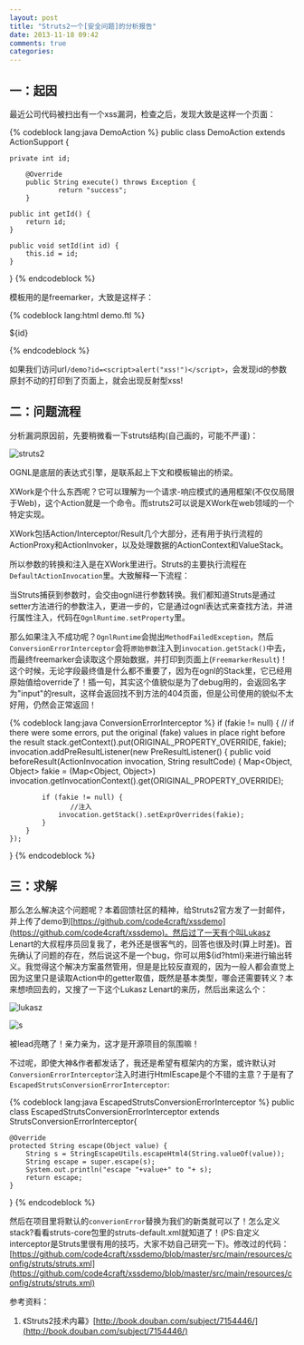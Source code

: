 ```yaml
---
layout: post
title: "Struts2一个[安全问题]的分析报告"
date: 2013-11-18 09:42
comments: true
categories: 
---
```


## 一：起因

最近公司代码被扫出有一个xss漏洞，检查之后，发现大致是这样一个页面：

{% codeblock lang:java DemoAction %}
public class DemoAction extends ActionSupport {

    private int id;

        @Override
        public String execute() throws Exception {
                return "success";
        }

    public int getId() {
        return id;
    }

    public void setId(int id) {
        this.id = id;
    }
}
{% endcodeblock %}

<!--more-->

模板用的是freemarker，大致是这样子：

{% codeblock lang:html demo.ftl %}
<html class="G_N">
<head>


</head>
<body id="top">

${id}
</body>
</html>
{% endcodeblock %}

如果我们访问url`/demo?id=<script>alert("xss!")</script>`，会发现id的参数原封不动的打印到了页面上，就会出现反射型xss!

## 二：问题流程

分析漏洞原因前，先要稍微看一下struts结构(自己画的，可能不严谨)：

![struts2][1]

OGNL是底层的表达式引擎，是联系起上下文和模板输出的桥梁。

XWork是个什么东西呢？它可以理解为一个请求-响应模式的通用框架(不仅仅局限于Web)，这个Action就是一个命令。而struts2可以说是XWork在web领域的一个特定实现。

XWork包括Action/Interceptor/Result几个大部分，还有用于执行流程的ActionProxy和ActionInvoker，以及处理数据的ActionContext和ValueStack。

所以参数的转换和注入是在XWork里进行。Struts的主要执行流程在`DefaultActionInvocation`里。大致解释一下流程：

当Struts捕获到参数时，会交由ognl进行参数转换。我们都知道Struts是通过setter方法进行的参数注入，更进一步的，它是通过ognl表达式来查找方法，并进行属性注入，代码在`OgnlRuntime.setProperty`里。

那么如果注入不成功呢？`OgnlRuntime`会抛出`MethodFailedException`，然后`ConversionErrorInterceptor`会将`原始参数`注入到`invocation.getStack()`中去，而最终freemarker会读取这个原始数据，并打印到页面上(`FreemarkerResult`)！这个时候，无论字段最终值是什么都不重要了，因为在ognl的Stack里，它已经用原始值给override了！插一句，其实这个值貌似是为了debug用的，会返回名字为"input"的result，这样会返回找不到方法的404页面，但是公司使用的貌似不太好用，仍然会正常返回！

{% codeblock lang:java ConversionErrorInterceptor %}
if (fakie != null) {
    // if there were some errors, put the original (fake) values in place right before the result
    stack.getContext().put(ORIGINAL_PROPERTY_OVERRIDE, fakie);
    invocation.addPreResultListener(new PreResultListener() {
        public void beforeResult(ActionInvocation invocation, String resultCode) {
            Map<Object, Object> fakie = (Map<Object, Object>) invocation.getInvocationContext().get(ORIGINAL_PROPERTY_OVERRIDE);

            if (fakie != null) {
            	   //注入
                invocation.getStack().setExprOverrides(fakie);
            }
        }
    });
}
{% endcodeblock %}

## 三：求解

那么怎么解决这个问题呢？本着回馈社区的精神，给Struts2官方发了一封邮件，并上传了demo到[https://github.com/code4craft/xssdemo](https://github.com/code4craft/xssdemo)。然后过了一天有个叫Lukasz Lenart的大叔程序员回复我了，老外还是很客气的，回答也很及时(算上时差)。首先确认了问题的存在，然后说这不是一个bug，你可以用${id?html}来进行输出转义。我觉得这个解决方案虽然管用，但是是比较反直观的，因为一般人都会直觉上因为这里只是读取Action中的getter取值，既然是基本类型，哪会还需要转义？本来想喷回去的，又搜了一下这个Lukasz Lenart的来历，然后出来这么个：

![lukasz][2]

![s][3]

被lead亮瞎了！亲力亲为，这才是开源项目的氛围嘛！

不过呢，即使大神&作者都发话了，我还是希望有框架内的方案，或许默认对`ConversionErrorInterceptor`注入时进行HtmlEscape是个不错的主意？于是有了`EscapedStrutsConversionErrorInterceptor`:

{% codeblock lang:java EscapedStrutsConversionErrorInterceptor %}
public class EscapedStrutsConversionErrorInterceptor extends StrutsConversionErrorInterceptor{

    @Override
    protected String escape(Object value) {
        String s = StringEscapeUtils.escapeHtml4(String.valueOf(value));
        String escape = super.escape(s);
        System.out.println("escape "+value+" to "+ s);
        return escape;
    }
}
{% endcodeblock %}

然后在项目里将默认的`converionError`替换为我们的新类就可以了！怎么定义stack?看看struts-core包里的struts-default.xml就知道了！(PS:自定义interceptor是Struts里很有用的技巧，大家不妨自己研究一下)。修改过的代码：[https://github.com/code4craft/xssdemo/blob/master/src/main/resources/config/struts/struts.xml](https://github.com/code4craft/xssdemo/blob/master/src/main/resources/config/struts/struts.xml)

参考资料：

1. 《Struts2技术内幕》[http://book.douban.com/subject/7154446/](http://book.douban.com/subject/7154446/)

[1]: http://static.oschina.net/uploads/space/2013/1115/001209_ikf2_190591.jpg
[2]: http://static.oschina.net/uploads/space/2013/1118/212211_F15d_190591.jpg
[3]: http://static.oschina.net/uploads/space/2013/1118/215911_jxug_190591.jpeg